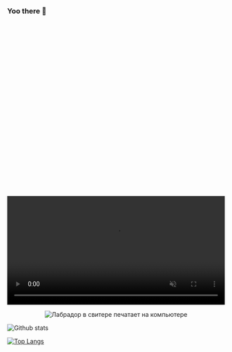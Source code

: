 ### Yoo there 👋
<div style="padding-top:80.000%;position:relative;"><video class="media-url__media" loop="" autoplay="" muted="" playsinline="" width="100%"><source src="https://i.gifer.com/12Ru.mp4" itemprop="contentUrl" type="video/mp4"></video></div>

<p align='center'>
  <img  src="https://media.giphy.com/media/SwImQhtiNA7io/giphy.gif" alt="Лабрадор в свитере печатает на компьютере">
</p>


![Github stats](https://github-readme-stats.vercel.app/api?username=coffeeturbo&hide=stars,prs,issues,contribs)

[![Top Langs](https://github-readme-stats.vercel.app/api/top-langs/?username=coffeeturbo&layout=compact)](https://github.com/ShamRail/github-readme-stats)

<!--
**coffeeturbo/coffeeturbo** is a ✨ _special_ ✨ repository because its `README.md` (this file) appears on your GitHub profile.

Here are some ideas to get you started:

- 🔭 I’m currently working on ...
- 🌱 I’m currently learning ...
- 👯 I’m looking to collaborate on ...
- 🤔 I’m looking for help with ...
- 💬 Ask me about ...
- 📫 How to reach me: ...
- 😄 Pronouns: ...
- ⚡ Fun fact: ...
-->
